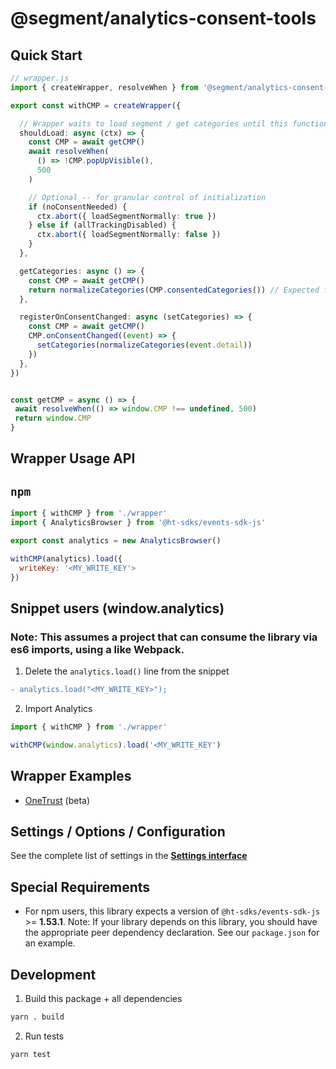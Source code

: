# @segment/analytics-consent-tools

## Quick Start

```ts
// wrapper.js
import { createWrapper, resolveWhen } from '@segment/analytics-consent-tools'

export const withCMP = createWrapper({

  // Wrapper waits to load segment / get categories until this function returns / resolves
  shouldLoad: async (ctx) => {
    const CMP = await getCMP()
    await resolveWhen(
      () => !CMP.popUpVisible(),
      500
    )

    // Optional -- for granular control of initialization
    if (noConsentNeeded) {
      ctx.abort({ loadSegmentNormally: true })
    } else if (allTrackingDisabled) {
      ctx.abort({ loadSegmentNormally: false })
    }
  },

  getCategories: async () => {
    const CMP = await getCMP()
    return normalizeCategories(CMP.consentedCategories()) // Expected format: { foo: true, bar: false }
  },

  registerOnConsentChanged: async (setCategories) => {
    const CMP = await getCMP()
    CMP.onConsentChanged((event) => {
      setCategories(normalizeCategories(event.detail))
    })
  },
})


const getCMP = async () => {
 await resolveWhen(() => window.CMP !== undefined, 500)
 return window.CMP
}
```

## Wrapper Usage API

## `npm`

```js
import { withCMP } from './wrapper'
import { AnalyticsBrowser } from '@ht-sdks/events-sdk-js'

export const analytics = new AnalyticsBrowser()

withCMP(analytics).load({
  writeKey: '<MY_WRITE_KEY'>
})

```

## Snippet users (window.analytics)
### Note: This assumes a project that can consume the library via es6 imports, using a like Webpack.

1. Delete the `analytics.load()` line from the snippet

```diff
- analytics.load("<MY_WRITE_KEY>");
```

2. Import Analytics

```js
import { withCMP } from './wrapper'

withCMP(window.analytics).load('<MY_WRITE_KEY')
```

## Wrapper Examples

- [OneTrust](../consent-wrapper-onetrust) (beta)

## Settings / Options / Configuration

See the complete list of settings in the **[Settings interface](src/types/settings.ts)**

## Special Requirements

- For npm users, this library expects a version of `@ht-sdks/events-sdk-js` >= **1.53.1**. Note: If your library depends on this library, you should have the appropriate peer dependency declaration. See our `package.json` for an example.

## Development

1. Build this package + all dependencies

```sh
yarn . build
```

2. Run tests

```
yarn test
```
